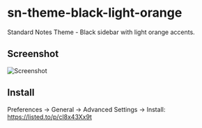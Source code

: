 # sn-theme-black-light-orange
Standard Notes Theme - Black sidebar with light orange accents.

## Screenshot

![Screenshot](https://github.com/prestr/sn-theme-black-light-orange/assets/39970655/cefdf51d-c5db-4cc6-b20f-9277db4994f6)


## Install

Preferences → General → Advanced Settings → Install: https://listed.to/p/cl8x43Xx9t
